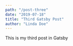 ```yaml
---
path: "/post-three"
date: "2019-07-18"
title: "Third Gatsby Post"
author: "Linda Doe"
---
```


This is my third post in Gatsby
